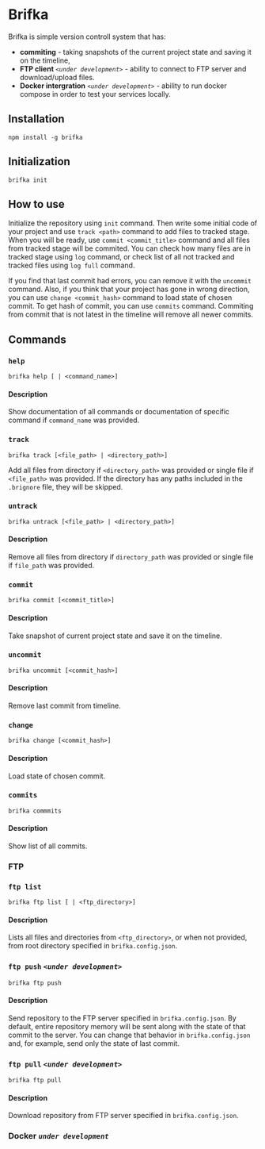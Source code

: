# Brifka

Brifka is simple version controll system that has:

-   **commiting** - taking snapshots of the current project state and saving it on the timeline,
-   **FTP client** _`<under development>`_ - ability to connect to FTP server and download/upload files.
-   **Docker intergration** _`<under development>`_ - ability to run docker compose in order to test your services locally.

## Installation

```
npm install -g brifka
```

## Initialization

```
brifka init
```

## How to use

Initialize the repository using `init` command. Then write some initial code of your project and use `track <path>` command to add files to tracked stage. When you will be ready, use `commit <commit_title>` command and all files from tracked stage will be commited. You can check how many files are in tracked stage using `log` command, or check list of all not tracked and tracked files using `log full` command.

If you find that last commit had errors, you can remove it with the `uncommit` command. Also, if you think that your project has gone in wrong direction, you can use `change <commit_hash>` command to load state of chosen commit. To get hash of commit, you can use `commits` command. Commiting from commit that is not latest in the timeline will remove all newer commits.

## Commands

### `help`

```
brifka help [ | <command_name>]
```

#### Description

Show documentation of all commands or documentation of specific command if `command_name` was provided.

### `track`

```
brifka track [<file_path> | <directory_path>]
```

Add all files from directory if `<directory_path>` was provided or single file if `<file_path>` was provided. If the directory has any paths included in the `.brignore` file, they will be skipped.

### `untrack`

```
brifka untrack [<file_path> | <directory_path>]
```

#### Description

Remove all files from directory if `directory_path` was provided or single file if `file_path` was provided.

### `commit`

```
brifka commit [<commit_title>]
```

#### Description

Take snapshot of current project state and save it on the timeline.

### `uncommit`

```
brifka uncommit [<commit_hash>]
```

#### Description

Remove last commit from timeline.

### `change`

```
brifka change [<commit_hash>]
```

#### Description

Load state of chosen commit.

### `commits`

```
brifka commmits
```

#### Description

Show list of all commits.

### FTP

### `ftp list`

```
brifka ftp list [ | <ftp_directory>]
```

#### Description

Lists all files and directories from `<ftp_directory>`, or when not provided, from root directory specified in `brifka.config.json`.

### `ftp push` _`<under development>`_

```
brifka ftp push
```

#### Description

Send repository to the FTP server specified in `brifka.config.json`. By default, entire repository memory will be sent along with the state of that commit to the server. You can change that behavior in `brifka.config.json` and, for example, send only the state of last commit.

### `ftp pull` _`<under development>`_

```
brifka ftp pull
```

#### Description

Download repository from FTP server specified in `brifka.config.json`.

### Docker _`under development`_

